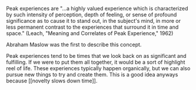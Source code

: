Peak experiences are "...a highly valued experience which is characterized by such intensity of perception, depth of feeling, or sense of profound significance as to cause it to stand out, in the subject's mind, in more or less permanent contrast to the experiences that surround it in time and space." (Leach, "Meaning and Correlates of Peak Experience," 1962)

Abraham Maslow was the first to describe this concept. 

Peak experiences tend to be times that we look back on as significant and fulfilling. If we were to put them all together, it would be a sort of highlight reel of life. These experiences typically happen organically, but we can also pursue new things to try and create them. This is a good idea anyways because [[novelty slows down time]].